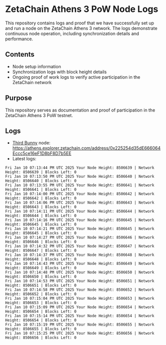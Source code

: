 # ZetaChain Athens 3 PoW Node Logs
This repository contains logs and proof that we have successfully set up and run a node on the ZetaChain Athens 3 network. The logs demonstrate continuous node operation, including synchronization details and performance.

## Contents
- Node setup information
- Synchronization logs with block height details
- Ongoing proof of work logs to verify active participation in the ZetaChain network

## Purpose
This repository serves as documentation and proof of participation in the ZetaChain Athens 3 PoW testnet.

## Logs

- [Third Bunny](https://thirdbunny.xyz/) node: https://athens.explorer.zetachain.com/address/0x225254d35dE666064Eccc5ce16eF1D8bF8D7b5EE
- Latest logs:
```
Fri Jan 10 07:13:44 PM UTC 2025 Your Node Height: 8506639 | Network Height: 8506639 | Blocks Left: 0
Fri Jan 10 07:13:50 PM UTC 2025 Your Node Height: 8506640 | Network Height: 8506640 | Blocks Left: 0
Fri Jan 10 07:13:55 PM UTC 2025 Your Node Height: 8506641 | Network Height: 8506641 | Blocks Left: 0
Fri Jan 10 07:14:00 PM UTC 2025 Your Node Height: 8506642 | Network Height: 8506642 | Blocks Left: 0
Fri Jan 10 07:14:06 PM UTC 2025 Your Node Height: 8506643 | Network Height: 8506643 | Blocks Left: 0
Fri Jan 10 07:14:11 PM UTC 2025 Your Node Height: 8506644 | Network Height: 8506644 | Blocks Left: 0
Fri Jan 10 07:14:16 PM UTC 2025 Your Node Height: 8506645 | Network Height: 8506645 | Blocks Left: 0
Fri Jan 10 07:14:21 PM UTC 2025 Your Node Height: 8506645 | Network Height: 8506645 | Blocks Left: 0
Fri Jan 10 07:14:27 PM UTC 2025 Your Node Height: 8506646 | Network Height: 8506646 | Blocks Left: 0
Fri Jan 10 07:14:32 PM UTC 2025 Your Node Height: 8506647 | Network Height: 8506647 | Blocks Left: 0
Fri Jan 10 07:14:37 PM UTC 2025 Your Node Height: 8506648 | Network Height: 8506648 | Blocks Left: 0
Fri Jan 10 07:14:43 PM UTC 2025 Your Node Height: 8506649 | Network Height: 8506649 | Blocks Left: 0
Fri Jan 10 07:14:48 PM UTC 2025 Your Node Height: 8506650 | Network Height: 8506650 | Blocks Left: 0
Fri Jan 10 07:14:53 PM UTC 2025 Your Node Height: 8506651 | Network Height: 8506651 | Blocks Left: 0
Fri Jan 10 07:14:58 PM UTC 2025 Your Node Height: 8506652 | Network Height: 8506652 | Blocks Left: 0
Fri Jan 10 07:15:04 PM UTC 2025 Your Node Height: 8506653 | Network Height: 8506653 | Blocks Left: 0
Fri Jan 10 07:15:09 PM UTC 2025 Your Node Height: 8506654 | Network Height: 8506654 | Blocks Left: 0
Fri Jan 10 07:15:14 PM UTC 2025 Your Node Height: 8506654 | Network Height: 8506654 | Blocks Left: 0
Fri Jan 10 07:15:19 PM UTC 2025 Your Node Height: 8506655 | Network Height: 8506655 | Blocks Left: 0
Fri Jan 10 07:15:25 PM UTC 2025 Your Node Height: 8506656 | Network Height: 8506656 | Blocks Left: 0
```
